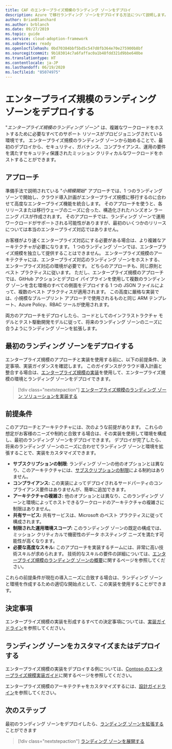 ```yaml
---
title: CAF のエンタープライズ規模のランディング ゾーンをデプロイ
description: Azure で移行ランディング ゾーンをデプロイする方法について説明します。
author: BrianBlanchard
ms.author: brblanch
ms.date: 09/27/2019
ms.topic: guide
ms.service: cloud-adoption-framework
ms.subservice: ready
ms.openlocfilehash: 0bd70384bbf5bd5c547d8fb364e70e275900b8bf
ms.sourcegitcommit: 9b183014c7a6faffac0a1b48fdd321d9bbe640be
ms.translationtype: HT
ms.contentlocale: ja-JP
ms.lasthandoff: 06/19/2020
ms.locfileid: "85074975"
---
```

# <a name="deploy-an-enterprise-scale-landing-zone"></a>エンタープライズ規模のランディング ゾーンをデプロイする

"_エンタープライズ規模のランディング ゾーン_" は、複雑なワークロードをホストするために必要なすべてのサポート リソースがプロビジョニングされている環境です。 エンタープライズ規模のランディング ゾーンから始めることで、最初のデプロイから、セキュリティ、ガバナンス、コンプライアンス、運用の要件を満たすセキュリティ保護されたミッション クリティカルなワークロードをホストすることができます。

## <a name="approach"></a>アプローチ

準備手法で説明されている "_小規模開始_" アプローチでは、1 つのランディング ゾーンで開始し、クラウド導入計画がエンタープライズ規模に移行するのに合わせて高度なエンタープライズ機能を統合します。 そのアプローチを使うと、各リリースまたは移行ウェーブのニーズに合った、構造化されたハンズオン ラーニング パスが作成されます。 そのアプローチでは、ランディング ゾーンで運用ワークロードがサポートされる可能性がありますが、最初のいくつかのリリースについては本当のエンタープライズ対応ではありません。

お客様がより速くエンタープライズ対応にする必要がある場合は、より複雑なアーキテクチャが必要になります。 1 つのランディング ゾーンでは、エンタープライズ規模を独立して提供することはできません。 エンタープライズ規模のアーキテクチャには、エンタープライズ対応のランディング ゾーンをホストする、エンタープライズ対応の環境が必要です。 どちらのアプローチも、同じ原則とベスト プラクティスに従います。 ただし、エンタープライズ規模のアプローチでは、GitHub アクションとデプロイ パイプラインを使用して複数のランディング ゾーンを含む環境のすべての側面をデプロイする 1 つの JSON ファイルによって、複数のベスト プラクティスが適用されます。 この高度に厳格な実装では、小規模なブループリント アプローチで使用されるものと同じ ARM テンプレート、Azure Policy、RBAC ツールが使用されます。

両方のアプローチをデプロイしたら、コードとしてのインフラストラクチャ モデルとテスト駆動開発モデルに従って、将来のランディング ゾーンのニーズに合うようにランディング ゾーンを拡張します。

## <a name="deploy-the-first-landing-zone"></a>最初のランディング ゾーンをデプロイする

エンタープライズ規模のアプローチと実装を使用する前に、以下の前提条件、決定事項、実装ガイダンスを確認します。 このガイダンスがクラウド導入計画と整合する場合は、[エンタープライズ規模の実装](../enterprise-scale/implementation.md)を使用して、エンタープライズ規模の環境とランディング ゾーンをデプロイできます。

> [!div class="nextstepaction"]
> [エンタープライズ規模のランディング ゾーン ソリューションを実装する](../enterprise-scale/implementation.md)

## <a name="assumptions"></a>前提条件

このアプローチとアーキテクチャには、次のような前提があります。 これらの想定がお客様のニーズや制約と合致する場合は、その実装を使用して環境を構成し、最初のランディング ゾーンをデプロイできます。 デプロイが完了したら、将来のランディング ゾーンのニーズに合わせてランディング ゾーンと環境を拡張することで、実装をカスタマイズできます。

- **サブスクリプションの制限**: ランディング ゾーンの他のオプションとは異なり、このアーキテクチャには、[サブスクリプションの制限](https://docs.microsoft.com/azure/azure-resource-manager/management/azure-subscription-service-limits)による制約はありません。
- **コンプライアンス:** この実装によってデプロイされるサードパーティのコンプライアンス要件はありませんが、簡単に追加できます。
- **アーキテクチャの複雑さ:** 他のオプションとは異なり、このランディング ゾーンと環境によってホストできるワークロードのアーキテクチャの複雑さに制限はありません。
- **共有サービス:** 共有サービスは、Microsoft のベスト プラクティスに従って構成されます。
- **制限された運用環境スコープ:** このランディング ゾーンの既定の構成では、ミッション クリティカルで機密性のデータ ホスティング ニーズを満たす可能性が高くなります。
- **必要な高度なスキル:** このアプローチを実装するチームには、非常に高い技術スキルが求められます。 技術的なスキルの要件の詳細については、[エンタープライズ規模のランディング ゾーンの概要](../enterprise-scale/index.md)に関するページを参照してください。

これらの前提条件が現在の導入ニーズに合致する場合は、ランディング ゾーンと環境を作成するための適切な開始点として、この実装を使用することができます。

## <a name="decisions"></a>決定事項

エンタープライズ規模の実装を形成するすべての決定事項については、[実装ガイドライン](../enterprise-scale/implementation-guidelines.md)を参照してください。

## <a name="customize-or-deploy-a-landing-zone"></a>ランディング ゾーンをカスタマイズまたはデプロイする

エンタープライズ規模の実装をデプロイする例については、[Contoso のエンタープライズ規模実装ガイド](https://github.com/Azure/Enterprise-Scale/blob/main/docs/reference/contoso/Readme.md)に関するページを参照してください。

エンタープライズ規模のアーキテクチャをカスタマイズするには、[設計ガイドライン](../enterprise-scale/design-guidelines.md)を参照してください。

## <a name="next-steps"></a>次のステップ

最初のランディング ゾーンをデプロイしたら、[ランディング ゾーンを拡張する](../considerations/index.md)ことができます

> [!div class="nextstepaction"]
> [ランディング ゾーンを展開する](../considerations/index.md)
